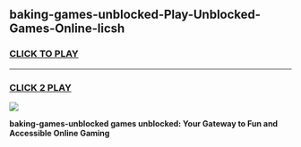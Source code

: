 
## baking-games-unblocked-Play-Unblocked-Games-Online-licsh
<h3>
<a href="https://premium76.site?title=baking-games-unblocked&ref=25A">CLICK TO PLAY</a></h3>
<hr>

<h3>
<a href="https://premium76.site?title=baking-games-unblocked&ref=25A">CLICK 2 PLAY</a>
  
</h3>

<a href="https://premium76.site?title=baking-games-unblocked&ref=25A"><img src="https://clearcache.store/games.png"></a>


**baking-games-unblocked games unblocked: Your Gateway to Fun and Accessible Online Gaming**
